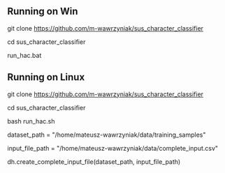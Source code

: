 ## Running on Win

git clone https://github.com/m-wawrzyniak/sus_character_classifier

cd sus_character_classifier

run_hac.bat

## Running on Linux

git clone https://github.com/m-wawrzyniak/sus_character_classifier

cd sus_character_classifier

bash run_hac.sh


dataset_path = "/home/mateusz-wawrzyniak/data/training_samples"

input_file_path = "/home/mateusz-wawrzyniak/data/complete_input.csv"

dh.create_complete_input_file(dataset_path, input_file_path)
